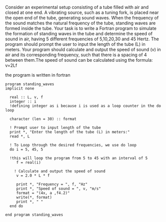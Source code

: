 Consider an experimental setup consisting of a tube filled with air and closed at  one end. A vibrating source, such as a tuning fork, is placed near the open end  of the tube, generating sound waves. When the frequency of the sound matches  the natural frequency of the tube, standing waves are formed inside the tube. 
Your task is to write a Fortran program to simulate the formation of standing waves in the tube and determine the speed of sound in air, having 5 different frequencies of 5,10,20,30 and 45 Hertz.
The program should prompt the user to input the length of the tube (L) in meters. Your program should calculate and output the speed of sound (v) in air and its corresponding frequency, such that there is a spacing of 4 between them.The speed of sound can be calculated using the formula: v=2Lf

the program is written in fortran

    program standing_waves
    implicit none
    
      real :: L, v, f
      integer :: i 
      !defining integer as i because i is used as a loop counter in the do loop
    
      character (len = 30) :: format
    
      ! Prompt user to input length of the tube
      print *, "Enter the length of the tube (L) in meters:"
      read *, L
    
      ! To Loop through the desired frequencies, we use do loop
      do i = 5, 45, 5 
    
      !this will loop the program from 5 to 45 with an interval of 5
         f = real(i)
        
        ! Calculate and output the speed of sound
         v = 2.0 * L * f
         
         print *, "Frequency = ", f, "Hz"
         print *, "Speed of sound = ", v, "m/s"
         format = "(4x, a ,f4.2)"
         write(*, format)
         print *, " "
      end do

    end program standing_waves
